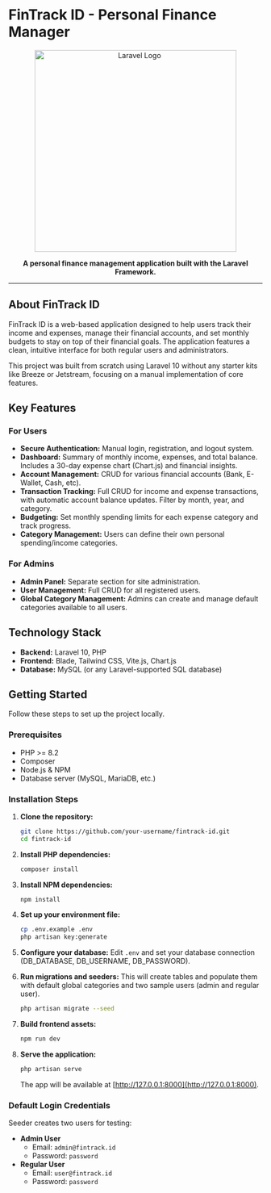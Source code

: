 # FinTrack ID - Personal Finance Manager

<p align="center">
  <img src="https://raw.githubusercontent.com/laravel/art/master/logo-lockup/5%20SVG/2%20CMYK/1%20Full%20Color/laravel-logolockup-cmyk-red.svg" width="400" alt="Laravel Logo">
</p>
<p align="center">
  <strong>A personal finance management application built with the Laravel Framework.</strong>
</p>

---

## About FinTrack ID

FinTrack ID is a web-based application designed to help users track their income and expenses, manage their financial accounts, and set monthly budgets to stay on top of their financial goals. The application features a clean, intuitive interface for both regular users and administrators.

This project was built from scratch using Laravel 10 without any starter kits like Breeze or Jetstream, focusing on a manual implementation of core features.

## Key Features

### For Users
- **Secure Authentication:** Manual login, registration, and logout system.
- **Dashboard:** Summary of monthly income, expenses, and total balance. Includes a 30-day expense chart (Chart.js) and financial insights.
- **Account Management:** CRUD for various financial accounts (Bank, E-Wallet, Cash, etc).
- **Transaction Tracking:** Full CRUD for income and expense transactions, with automatic account balance updates. Filter by month, year, and category.
- **Budgeting:** Set monthly spending limits for each expense category and track progress.
- **Category Management:** Users can define their own personal spending/income categories.

### For Admins
- **Admin Panel:** Separate section for site administration.
- **User Management:** Full CRUD for all registered users.
- **Global Category Management:** Admins can create and manage default categories available to all users.

## Technology Stack

- **Backend:** Laravel 10, PHP
- **Frontend:** Blade, Tailwind CSS, Vite.js, Chart.js
- **Database:** MySQL (or any Laravel-supported SQL database)

## Getting Started

Follow these steps to set up the project locally.

### Prerequisites
- PHP >= 8.2
- Composer
- Node.js & NPM
- Database server (MySQL, MariaDB, etc.)

### Installation Steps

1. **Clone the repository:**
    ```bash
    git clone https://github.com/your-username/fintrack-id.git
    cd fintrack-id
    ```

2. **Install PHP dependencies:**
    ```bash
    composer install
    ```

3. **Install NPM dependencies:**
    ```bash
    npm install
    ```

4. **Set up your environment file:**
    ```bash
    cp .env.example .env
    php artisan key:generate
    ```

5. **Configure your database:**
    Edit `.env` and set your database connection (DB_DATABASE, DB_USERNAME, DB_PASSWORD).

6. **Run migrations and seeders:**
    This will create tables and populate them with default global categories and two sample users (admin and regular user).
    ```bash
    php artisan migrate --seed
    ```

7. **Build frontend assets:**
    ```bash
    npm run dev
    ```

8. **Serve the application:**
    ```bash
    php artisan serve
    ```
    The app will be available at [http://127.0.0.1:8000](http://127.0.0.1:8000).

### Default Login Credentials

Seeder creates two users for testing:

- **Admin User**
    - Email: `admin@fintrack.id`
    - Password: `password`
- **Regular User**
    - Email: `user@fintrack.id`
    - Password: `password`